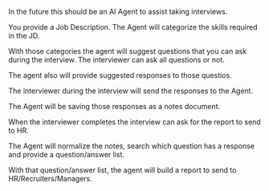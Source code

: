 In the future this should be an AI Agent to assist taking interviews.

You provide a Job Description.
The Agent will categorize the skills required in the JD.

With those categories the agent will suggest questions that you can ask during the interview.
The interviewer can ask all questions or not.

The agent also will provide suggested responses to those questios.

The interviewer during the interview will send the responses to the Agent.

The Agent will be saving those responses as a notes document.

When the interviewer completes the interview can ask for the report to send to HR.

The Agent will normalize the notes, search which question has a response and provide a question/answer list.

With that question/answer list, the agent will build a report to send to HR/Recruiters/Managers.
